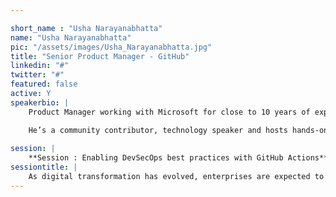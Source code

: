 ```yaml
---

short_name : "Usha Narayanabhatta"
name: "Usha Narayanabhatta"
pic: "/assets/images/Usha_Narayanabhatta.jpg"
title: "Senior Product Manager - GitHub"
linkedin: "#"
twitter: "#"
featured: false
active: Y
speakerbio: |
    Product Manager working with Microsoft for close to 10 years of experience on various globally successful products such as Microsoft Windows, Azure DevOps (VSTS) and AZURE. Currently working with GitHub.

    He’s a community contributor, technology speaker and hosts hands-on workshops on Mixed Reality, AR/VR and Unity. He has recently delivered talks at Unite India 2018 and 2019 hosted by Unity and at Mixed Reality Dev Summit at Microsoft London.
    
session: |
    **Session : Enabling DevSecOps best practices with GitHub Actions**        
sessiontitle: |
    As digital transformation has evolved, enterprises are expected to deliver continuous value by releasing frequent feature updates with little to no disruption to their customers. Although many organisations are adopting DevOps, implementing effective practices at enterprise-scale can be an overhead. In this session we will show you how to use GitHub Actions for Azure to easily create code-to-cloud automation workflows that apply DevSecOps best practices.
---
```


